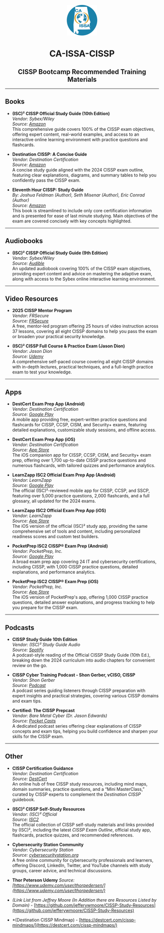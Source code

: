 <p align="center">
  <img src="https://github.com/Space-C0wboy/CA-ISSA-CISSP/blob/main/CAISSA-e1627582899389.png?raw=true" alt="CA-ISSA CISSP Workshop" />
</p>


<h1 align="center">CA-ISSA-CISSP</h1>
<h2 align="center">CISSP Bootcamp Recommended Training Materials</h1>

---

## Books

- **(ISC)² CISSP Official Study Guide (10th Edition)**  
  *Vendor: Sybex/Wiley*  
  *Source: [Amazon](https://www.amazon.com/dp/1394254695)*  
  This comprehensive guide covers 100% of the CISSP exam objectives, offering expert content, real-world examples, and access to an interactive online learning environment with practice questions and flashcards.

- **Destination CISSP: A Concise Guide**  
  *Vendor: Destination Certification*  
  *Source: [Amazon](https://www.amazon.com/dp/B0BT1Y6DYL)*  
  A concise study guide aligned with the 2024 CISSP exam outline, featuring clear explanations, diagrams, and summary tables to help you confidently pass the CISSP exam.

- **Eleventh Hour CISSP: Study Guide**  
  *By: Joshua Feldman (Author), Seth Misenar (Author), Eric Conrad (Author)*  
  *Source: [Amazon](https://www.amazon.com/Eleventh-Hour-CISSP-Study-Guide/dp/0124171427)*  
  This book is streamlined to include only core certification information and is presented for ease of last minute studying. Main objectives of the exam are covered concisely with key concepts highlighted.

---

## Audiobooks

- **(ISC)² CISSP Official Study Guide (9th Edition)**  
  *Vendor: Sybex/Wiley*  
  *Source: [Audible](https://www.audible.com/pd/ISC2-CISSP-Certified-Information-Systems-Security-Professional-Official-Study-Guide-9th-Edition-Audiobook/B0BWX1NDWS)*  
  An updated audiobook covering 100% of the CISSP exam objectives, providing expert content and advice on mastering the adaptive exam, along with access to the Sybex online interactive learning environment.

---

## Video Resources

- **2025 CISSP Mentor Program**  
  *Vendor: FRSecure*  
  *Source: [FRSecure](https://frsecure.com/cissp-mentor-program/)*  
  A free, mentor-led program offering 25 hours of video instruction across 37 lessons, covering all eight CISSP domains to help you pass the exam or broaden your practical security knowledge.

- **(ISC)² CISSP Full Course & Practice Exam (Jason Dion)**  
  *Vendor: Jason Dion*  
  *Source: [Udemy](https://www.udemy.com/course/isc2-cissp-full-course-practice-exam/)*  
  A comprehensive self-paced course covering all eight CISSP domains with in-depth lectures, practical techniques, and a full-length practice exam to test your knowledge.

---

## Apps

- **DestCert Exam Prep App (Android)**  
  *Vendor: Destination Certification*  
  *Source: [Google Play](https://play.google.com/store/apps/details?id=com.destcert.app)*  
  A mobile app providing free, expert-written practice questions and flashcards for CISSP, CCSP, CISM, and Security+ exams, featuring detailed explanations, customizable study sessions, and offline access.

- **DestCert Exam Prep App (iOS)**  
  *Vendor: Destination Certification*  
  *Source: [App Store](https://apps.apple.com/us/app/destination-certification/id6469578076)*  
  The iOS companion app for CISSP, CCSP, CISM, and Security+ exam prep, offering over 1,700 up-to-date CISSP practice questions and numerous flashcards, with tailored quizzes and performance analytics.

- **LearnZapp ISC2 Official Exam Prep App (Android)**  
  *Vendor: LearnZapp*  
  *Source: [Google Play](https://play.google.com/store/apps/details?id=com.learnzapp.cissp)*  
  The official (ISC)²-reviewed mobile app for CISSP, CCSP, and SSCP, featuring over 5,000 practice questions, 2,000 flashcards, and a full glossary, all updated for the 2024 exams.

- **LearnZapp ISC2 Official Exam Prep App (iOS)**  
  *Vendor: LearnZapp*  
  *Source: [App Store](https://apps.apple.com/us/app/id1555533017)*  
  The iOS version of the official (ISC)² study app, providing the same comprehensive set of tools and content, including personalized readiness scores and custom test builders.

- **PocketPrep ISC2 CISSP® Exam Prep (Android)**  
  *Vendor: PocketPrep, Inc.*  
  *Source: [Google Play](https://play.google.com/store/apps/details?id=com.pocketprep.android.itcybersecurity)*  
  A broad exam prep app covering 24 IT and cybersecurity certifications, including CISSP, with 1,000 CISSP practice questions, detailed explanations, and performance analytics.

- **PocketPrep ISC2 CISSP® Exam Prep (iOS)**  
  *Vendor: PocketPrep, Inc.*  
  *Source: [App Store](https://apps.apple.com/us/app/it-cybersecurity-pocket-prep/id1501744813)*  
  The iOS version of PocketPrep's app, offering 1,000 CISSP practice questions, detailed answer explanations, and progress tracking to help you prepare for the CISSP exam.

---

## Podcasts

- **CISSP Study Guide 10th Edition**  
  *Vendor: (ISC)² Study Guide Audio*  
  *Source: [Spotify](https://open.spotify.com/show/6TwfSGne4GPJiDbZwBpOOv?si=646f2d16f0134226)*  
  A podcast-style reading of the Official CISSP Study Guide (10th Ed.), breaking down the 2024 curriculum into audio chapters for convenient review on the go.

- **CISSP Cyber Training Podcast - Shon Gerber, vCISO, CISSP**  
  *Vendor: Shon Gerber*  
  *Source: [Podcast](https://pca.st/4bmh05ys)*  
  A podcast series guiding listeners through CISSP preparation with expert insights and practical strategies, covering various CISSP domains and exam tips.

- **Certified: The CISSP Prepcast**  
  *Vendor: Bare Metal Cyber (Dr. Jason Edwards)*  
  *Source: [Pocket Casts](https://pca.st/bmbksf1h)*  
  A dedicated podcast series offering clear explanations of CISSP concepts and exam tips, helping you build confidence and sharpen your skills for the CISSP exam.

---

## Other

- **CISSP Certification Guidance**  
  *Vendor: Destination Certification*  
  *Source: [DestCert](https://destcert.com/cissp-certification-guidance/)*  
  An online hub of free CISSP study resources, including mind maps, domain summaries, practice questions, and a “Mini MasterClass,” curated by CISSP experts to complement the *Destination CISSP* guidebook.

- **(ISC)² CISSP Self-Study Resources**  
  *Vendor: (ISC)² Official*  
  *Source: [ISC2](https://www.isc2.org/certifications/cissp/cissp-self-study-resources)*  
  The official collection of CISSP self-study materials and links provided by (ISC)², including the latest *CISSP Exam Outline*, official study app, flashcards, practice quizzes, and recommended references.

- **Cybersecurity Station Community**  
  *Vendor: Cybersecurity Station*  
  *Source: [cybersecuritystation.org](https://cybersecuritystation.org/)*  
  A free online community for cybersecurity professionals and learners, offering Discord, LinkedIn, Twitter, and YouTube channels with study groups, career advice, and technical discussions.

 -  **Thor Peterson Udemy**
    *Source: [https://www.udemy.com/user/thorpedersen/](https://www.udemy.com/user/thorpedersen/)*
- *(Link List from Jeffrey Moore (In Addition there are Resources Listed by Domain)* - [https://github.com/jefferywmoore/CISSP-Study-Resources](https://github.com/jefferywmoore/CISSP-Study-Resources)
- *(Destination CISSP Mindmap) - [https://destcert.com/cissp-mindmaps/](https://destcert.com/cissp-mindmaps/)

